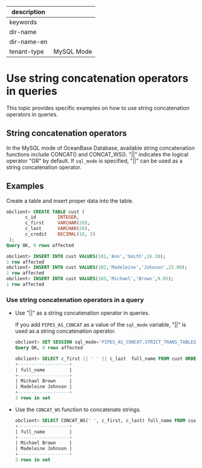 |description||
|---|---|
|keywords||
|dir-name||
|dir-name-en||
|tenant-type|MySQL Mode|

# Use string concatenation operators in queries

This topic provides specific examples on how to use string concatenation operators in queries.

## String concatenation operators

In the MySQL mode of OceanBase Database, available string concatenation functions include CONCAT() and CONCAT_WS(). "||" indicates the logical operator "OR" by default. If `sql_mode` is specified, "||" can be used as a string concatenation operator.

## Examples

Create a table and insert proper data into the table.

```sql
obclient> CREATE TABLE cust (
       c_id        INTEGER,
       c_first     VARCHAR(20),
       c_last      VARCHAR(20),
       c_credit    DECIMAL(10, 2)
 );
Query OK, 0 rows affected

obclient> INSERT INTO cust VALUES(101,'Ann','Smith',16.10);
1 row affected
obclient> INSERT INTO cust VALUES(102,'Madeleine','Johnson',23.00);
1 row affected
obclient> INSERT INTO cust VALUES(103,'Michael','Brown',9.05);
1 row affected
```

### Use string concatenation operators in a query

* Use "\|\|" as a string concatenation operator in queries.

   If you add `PIPES_AS_CONCAT` as a value of the `sql_mode` variable, "||" is used as a string concatenation operator.

   ```sql
   obclient> SET SESSION sql_mode='PIPES_AS_CONCAT,STRICT_TRANS_TABLES,STRICT_ALL_TABLES';
   Query OK, 0 rows affected

   obclient> SELECT c_first || ' ' || c_last  full_name FROM cust ORDER BY c_last LIMIT 2;
   +-------------------+
   | full_name         |
   +-------------------+
   | Michael Brown     |
   | Madeleine Johnson |
   +-------------------+
   2 rows in set
   ```

* Use the `CONCAT_WS` function to concatenate strings.

   ```sql
   obclient> SELECT CONCAT_WS(' ', c_first, c_last) full_name FROM cust ORDER BY c_last LIMIT 2;
   +-------------------+
   | full_name         |
   +-------------------+
   | Michael Brown     |
   | Madeleine Johnson |
   +-------------------+
   2 rows in set
   ```
